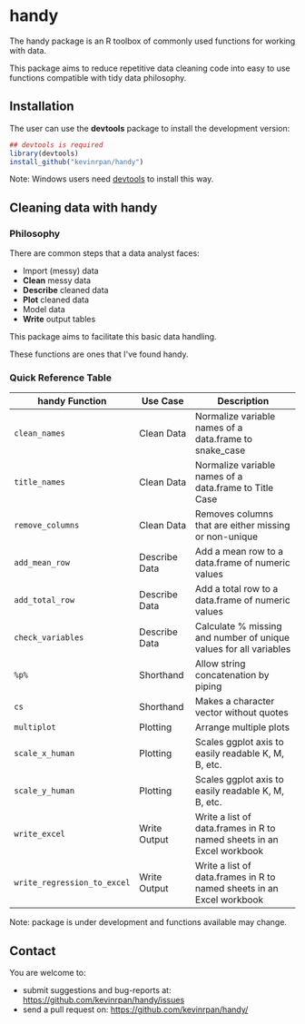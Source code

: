 # handy
The handy package is an R toolbox of commonly used functions for working with data. 

This package aims to reduce repetitive data cleaning code into easy to use functions compatible with tidy data philosophy.


## Installation

The user can use the **devtools** package to install the development version:

```r
## devtools is required
library(devtools)
install_github("kevinrpan/handy")
```

Note: Windows users need [devtools](http://CRAN.R-project.org/package=devtools) to install this way.

## Cleaning data with handy

### Philosophy 

There are common steps that a data analyst faces:

- Import (messy) data
- **Clean** messy data
- **Describe** cleaned data
- **Plot** cleaned data
- Model data
- **Write** output tables

This package aims to facilitate this basic data handling. 

These functions are ones that I've found handy. 

### Quick Reference Table

| handy Function    | Use Case     | Description |
|-------------------|--------------|----------------------|
| `clean_names`     |  Clean Data      | Normalize variable names of a data.frame to snake_case |
| `title_names`     |  Clean Data      | Normalize variable names of a data.frame to Title Case |
| `remove_columns`  |  Clean Data      | Removes columns that are either missing or non-unique |   
| `add_mean_row`    |  Describe Data   | Add a mean row to a data.frame of numeric values |
| `add_total_row`   |  Describe Data   | Add a total row to a data.frame of numeric values |
| `check_variables` |  Describe Data   | Calculate % missing and number of unique values for all variables |
| `%p%`             |  Shorthand       | Allow string concatenation by piping |
| `cs`              |  Shorthand       | Makes a character vector without quotes |
| `multiplot`       |  Plotting        | Arrange multiple plots |
| `scale_x_human`   |  Plotting        | Scales ggplot axis to easily readable K, M, B, etc. |
| `scale_y_human`   |  Plotting        | Scales ggplot axis to easily readable K, M, B, etc. |
| `write_excel`     |  Write Output    | Write a list of data.frames in R to named sheets in an Excel workbook |
| `write_regression_to_excel` | Write Output | Write a list of data.frames in R to named sheets in an Excel workbook |

Note: package is under development and functions available may change. 

## Contact

You are welcome to:
* submit suggestions and bug-reports at: <https://github.com/kevinrpan/handy/issues>
* send a pull request on: <https://github.com/kevinrpan/handy/>
